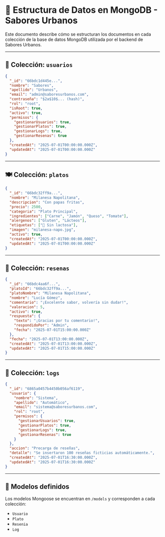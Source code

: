 # 📄 Estructura de Datos en MongoDB - Sabores Urbanos

Este documento describe cómo se estructuran los documentos en cada colección de la base de datos MongoDB utilizada por el backend de Sabores Urbanos.

---

## 👤 Colección: `usuarios`

```json
{
  "_id": "66bdc1d445e...",
  "nombre": "Sabores",
  "apellido": "Urbanos",
  "email": "admin@saboresurbanos.com",
  "contraseña": "$2a$10$... (hash)",
  "rol": "root",
  "isRoot": true,
  "activo": true,
  "permisos": {
    "gestionarUsuarios": true,
    "gestionarPlatos": true,
    "gestionarLogs": true,
    "gestionarResenas": true
  },
  "createdAt": "2025-07-01T00:00:00.000Z",
  "updatedAt": "2025-07-01T00:00:00.000Z"
}
```

---

## 🍽️ Colección: `platos`

```json
{
  "_id": "66bdc32ff9a...",
  "nombre": "Milanesa Napolitana",
  "descripcion": "Con papas fritas",
  "precio": 2500,
  "categoria": "Plato Principal",
  "ingredientes": ["Carne", "Jamón", "Queso", "Tomate"],
  "alergenos": ["Gluten", "Lácteos"],
  "etiquetas": ["🥛 Sin lactosa"],
  "imagen": "milanesa-napo.jpg",
  "activo": true,
  "createdAt": "2025-07-01T00:00:00.000Z",
  "updatedAt": "2025-07-01T00:00:00.000Z"
}
```

---

## 📝 Colección: `resenas`

```json
{
  "_id": "66bdc4aa6f...",
  "platoId": "66bdc32ff9a...",
  "platoNombre": "Milanesa Napolitana",
  "nombre": "Lucía Gómez",
  "comentario": "¡Excelente sabor, volvería sin dudar!",
  "valoracion": 5,
  "activo": true,
  "respuesta": {
    "texto": "¡Gracias por tu comentario!",
    "respondidoPor": "Admin",
    "fecha": "2025-07-01T15:00:00.000Z"
  },
  "fecha": "2025-07-01T13:00:00.000Z",
  "createdAt": "2025-07-01T13:00:00.000Z",
  "updatedAt": "2025-07-01T15:00:00.000Z"
}
```

---

## 📜 Colección: `logs`

```json
{
  "_id": "6865a0457b4450b056af6119",
  "usuario": {
    "nombre": "Sistema",
    "apellido": "Automático",
    "email": "sistema@saboresurbanos.com",
    "rol": "root",
    "permisos": {
      "gestionarUsuarios": true,
      "gestionarPlatos": true,
      "gestionarLogs": true,
      "gestionarResenas": true
    }
  },
  "accion": "Precarga de reseñas",
  "detalle": "Se insertaron 100 reseñas ficticias automáticamente.",
  "createdAt": "2025-07-01T16:30:00.000Z",
  "updatedAt": "2025-07-01T16:30:00.000Z"
}
```

---

## 📁 Modelos definidos

Los modelos Mongoose se encuentran en `/models` y corresponden a cada colección:

- `Usuario`
- `Plato`
- `Resenia`
- `Log`
